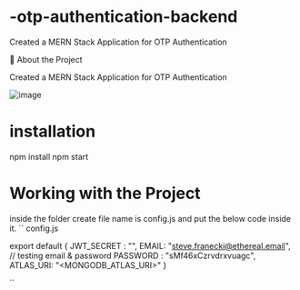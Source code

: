 # -otp-authentication-backend
Created a MERN Stack Application for OTP Authentication

🚀 About the Project

Created a MERN Stack Application for OTP Authentication


![image](https://github.com/SandraKSathish/-otp-authentication-backend/assets/123355287/b1dda784-927e-4b05-abe0-b294c079b0a3)

# installation 
npm install
npm start

# Working with the Project

inside the folder create file name is config.js and put the below code inside it.
``
config.js

export default {
    JWT_SECRET : "<secret>",
    EMAIL: "steve.franecki@ethereal.email", // testing email & password
    PASSWORD : "sMf46xCzrvdrxvuagc",
    ATLAS_URI: "<MONGODB_ATLAS_URI>"
}

``
